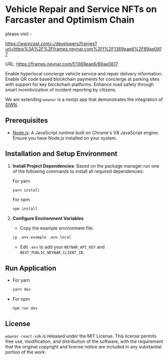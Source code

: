 # Vehicle Repair and Service NFTs on Farcaster and Optimism Chain

please visit -

https://warpcast.com/~/developers/frames?url=https%3A%2F%2Fframes.neynar.com%2Ff%2F1369eae6%2F69ae0817 

URL: https://frames.neynar.com/f/1369eae6/69ae0817 

Enable hyperlocal concierge vehicle service and repair delivery information.
Enable QR code based blockchain payments for concierge at parking sites with support for key blockchain platforms.
Enhance road safety through smart incentivization of incident reporting by citizens.


We are extending `wownar` is a nextjs app that demonstrates the integration of [SIWN](https://docs.neynar.com/docs/how-to-let-users-connect-farcaster-accounts-with-write-access-for-free-using-sign-in-with-neynar-siwn).

## Prerequisites

- [Node.js](https://nodejs.org/en/): A JavaScript runtime built on Chrome's V8 JavaScript engine. Ensure you have Node.js installed on your system.

## Installation and Setup Environment

1. **Install Project Dependencies**: Based on the package manager run one of the following commands to install all required dependencies:

   For yarn

   ```bash
   yarn install
   ```

   For npm

   ```bash
   npm install
   ```

2. **Configure Environment Variables**

   - Copy the example environment file:

   ```bash
   cp .env.example .env.local
   ```

   - Edit `.env` to add your `NEYNAR_API_KEY` and `NEXT_PUBLIC_NEYNAR_CLIENT_ID`.

## Run Application

   - For yarn

      ```bash
      yarn dev
      ```

   - For npm

      ```bash
      npm run dev
      ```

## License

`wownar-react-sdk` is released under the MIT License. This license permits free use, modification, and distribution of the software, with the requirement that the original copyright and license notice are included in any substantial portion of the work.